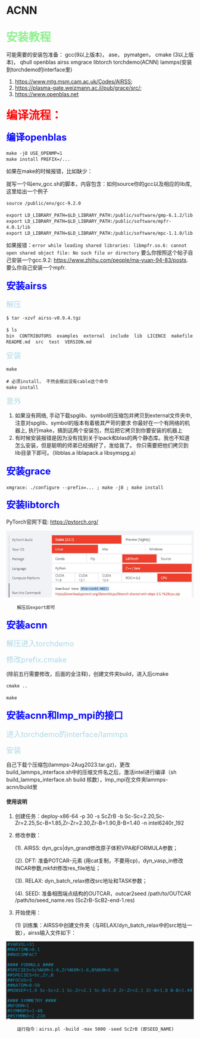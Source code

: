 # ACNN

##  <span style="font-size: 30px; color: lightgreen;"> 安装教程

可能需要的安装包准备： gcc(9以上版本)， ase，  pymatgen，  cmake (3以上版本)， qhull  openblas airss  xmgrace  libtorch torchdemo(ACNN) lammps(安装到torchdemo的interface里)

1. https://www.mtg.msm.cam.ac.uk/Codes/AIRSS;
2. https://plasma-gate.weizmann.ac.il/pub/grace/src/; 
3. https://www.openblas.net
 
###  <span style="font-size: 30px; color: red;">  编译流程：

####  <span style="font-size: 25px; color: blue;">  编译openblas
```shell
make -j8 USE_OPENMP=1
make install PREFIX=/...
```

如果在make的时候报错，比如缺少：

就写一个叫env_gcc.sh的脚本，内容包含：如何source你的gcc以及相应的lib库, 这里给出一个例子
```shell
source /public/env/gcc-9.2.0

export LD_LIBRARY_PATH=$LD_LIBRARY_PATH:/public/software/gmp-6.1.2/lib
export LD_LIBRARY_PATH=$LD_LIBRARY_PATH:/public/software/mpfr-4.0.1/lib
export LD_LIBRARY_PATH=$LD_LIBRARY_PATH:/public/software/mpc-1.1.0/lib
```

如果报错：`error while loading shared libraries: libmpfr.so.6: cannot open shared object file: No such file or directory`
要么你按照这个帖子自己安装一个gcc.9.2: https://www.zhihu.com/people/ma-yuan-94-83/posts. 要么你自己安装一个mpfr.

####  <span style="font-size: 25px; color: blue;">  安装airss

<span style="font-size: 20px; color: lightblue;"> 解压
```shell
$ tar -xzvf airss-v0.9.4.tgz

$ ls
bin  CONTRIBUTORS  examples  external  include  lib  LICENCE  makefile  README.md  src  test  VERSION.md
```
<span style="font-size: 20px; color: lightblue;"> 安装
```shell
make

# 必须install， 不然会报出没有cable这个命令
make install
```
<span style="font-size: 20px; color: lightblue;">  意外

1. 如果没有网络, 手动下载spglib、symbol的压缩包并拷贝到external文件夹中, 注意对spglib、symbol的版本有着极其严苛的要求
你最好在一个有网络的机器上, 执行make，搞到这两个安装包，然后把它拷贝到你要安装的机器上
2. 有时候安装报错是因为没有找到关于lpack和blas的两个静态库。我也不知道怎么安装，但是聪明的师弟已经搞好了，发给我了。
你只需要把他们拷贝到lib目录下即可。（libblas.a  liblapack.a  libsymspg.a）


####  <span style="font-size: 25px; color: blue;"> 安装grace

```shell
xmgrace: ./configure --prefix=... ; make -j8 ; make install
```

####  <span style="font-size: 25px; color: blue;"> 安装libtorch

PyTorch官网下载: https://pytorch.org/
    
![Download libtorch](picture/libtorch.jpg)
        
        解压后export即可
####  <span style="font-size: 25px; color: blue;"> 安装acnn

<span style="font-size: 20px; color: lightblue;"> 解压进入torchdemo

<span style="font-size: 20px; color: lightblue;"> 修改prefix.cmake

(除前五行需要修改，后面的全注释)，创建文件夹build，进入后cmake
```shell
cmake ..

make
```


####  <span style="font-size: 25px; color: blue;">  安装acnn和lmp_mpi的接口
<span style="font-size: 20px; color: lightblue;"> 进入torchdemo的interface/lammps

<span style="font-size: 20px; color: lightblue;"> 安装

自己下载个压缩包(lammps-2Aug2023.tar.gz)，更改build_lammps_interface.sh中的压缩文件名之后，激活intel进行编译（sh build_lammps_interface.sh build 核数），lmp_mpi在文件夹lammps-acnn/build里

#### 使用说明

1.  创建任务：deploy-x86-64 -p 30 -s ScZrB -b Sc-Sc=2.20,Sc-Zr=2.25,Sc-B=1.85,Zr-Zr=2.30,Zr-B=1.90,B-B=1.40 -n intel6240r_192

2.  修改参数：

    (1). AIRSS: dyn_gcs|dyn_grand修改原子体积VPA和FORMULA参数；

    (2). DFT: 准备POTCAR-元素 (用cat复制，不要用cp)，dyn_vasp_in修改INCAR参数,mkfdt修改res_file地址；

    (3). RELAX: dyn_batch_relax修改src地址和TASK参数；

    (4). SEED: 准备相图端点结构的OUTCAR，outcar2seed /path/to/OUTCAR /path/to/seed_name.res (ScZrB-ScB2-end-1.res)

3.  开始使用：

    (1) 训练集：AIRSS中创建文件夹（与RELAX/dyn_batch_relax中的src地址一致），airss输入文件如下：

![airss input](picture/airss_input.png)
        
        运行指令：airss.pl -build -max 5000 -seed ScZrB (即SEED_NAME)

